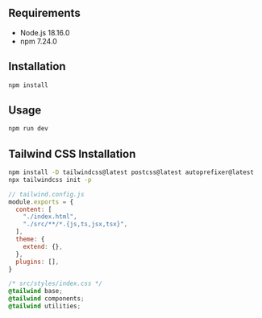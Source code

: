## Requirements

- Node.js 18.16.0
- npm 7.24.0

## Installation

```bash
npm install
```

## Usage

```bash
npm run dev
```

## Tailwind CSS Installation

```bash
npm install -D tailwindcss@latest postcss@latest autoprefixer@latest
npx tailwindcss init -p
```
  
  ```js
  // tailwind.config.js
  module.exports = {
    content: [
      "./index.html",
      "./src/**/*.{js,ts,jsx,tsx}",
    ],
    theme: {
      extend: {},
    },
    plugins: [],
  }
  ```

  ```css
  /* src/styles/index.css */
  @tailwind base;
  @tailwind components;
  @tailwind utilities;
  ```
    